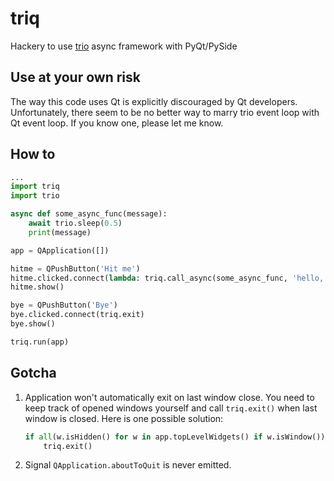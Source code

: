 # triq
Hackery to use [trio](https://github.com/python-trio/trio) async framework
with PyQt/PySide

## Use at your own risk
The way this code uses Qt is explicitly discouraged by Qt developers.
Unfortunately, there seem to be no better way to marry trio event loop
with Qt event loop. If you know one, please let me know.

## How to
```python
...
import triq
import trio

async def some_async_func(message):
    await trio.sleep(0.5)
    print(message)

app = QApplication([])

hitme = QPushButton('Hit me')
hitme.clicked.connect(lambda: triq.call_async(some_async_func, 'hello, world!'))
hitme.show()

bye = QPushButton('Bye')
bye.clicked.connect(triq.exit)
bye.show()

triq.run(app)
```

## Gotcha

1. Application won't automatically exit on last window close. You need to keep track
   of opened windows yourself and call `triq.exit()` when last window is closed. Here
   is one possible solution:
    ```python
    if all(w.isHidden() for w in app.topLevelWidgets() if w.isWindow()):
        triq.exit()
    ```
2. Signal `QApplication.aboutToQuit` is never emitted.